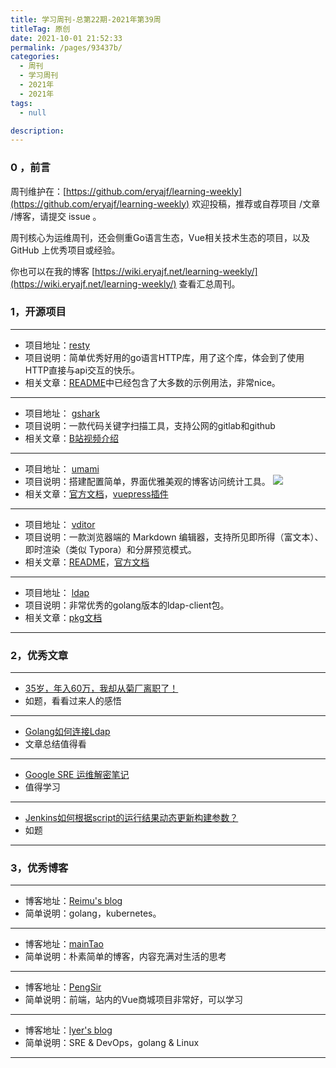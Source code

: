 ```yaml
---
title: 学习周刊-总第22期-2021年第39周
titleTag: 原创
date: 2021-10-01 21:52:33
permalink: /pages/93437b/
categories:
  - 周刊
  - 学习周刊
  - 2021年
  - 2021年
tags:
  - null

description:
---
```


### 0 ，前言

周刊维护在：[https://github.com/eryajf/learning-weekly](https://github.com/eryajf/learning-weekly)  欢迎投稿，推荐或自荐项目 /文章 /博客，请提交 issue 。

周刊核心为运维周刊，还会侧重Go语言生态，Vue相关技术生态的项目，以及 GitHub 上优秀项目或经验。

你也可以在我的博客 [https://wiki.eryajf.net/learning-weekly/](https://wiki.eryajf.net/learning-weekly/) 查看汇总周刊。

### **1，开源项目**

---

- 项目地址：[resty](https://github.com/go-resty/resty)
- 项目说明：简单优秀好用的go语言HTTP库，用了这个库，体会到了使用HTTP直接与api交互的快乐。
- 相关文章：[README](https://github.com/go-resty/resty/blob/master/README.md)中已经包含了大多数的示例用法，非常nice。

---

- 项目地址： [gshark](https://github.com/madneal/gshark)
- 项目说明：一款代码关键字扫描工具，支持公网的gitlab和github
- 相关文章：[B站视频介绍](https://www.bilibili.com/video/BV1Py4y1s7ap/)

---

- 项目地址：  [umami](https://github.com/mikecao/umami)
- 项目说明：搭建配置简单，界面优雅美观的博客访问统计工具。
 ![](http://t.eryajf.net/imgs/2021/09/88e84cec2868ab40.png)
- 相关文章：[官方文档](https://umami.is/)，[vuepress插件](https://github.com/spekulatius/vuepress-plugin-umami)

---

- 项目地址： [vditor](https://github.com/Vanessa219/vditor)
- 项目说明：一款浏览器端的 Markdown 编辑器，支持所见即所得（富文本）、即时渲染（类似 Typora）和分屏预览模式。
- 相关文章：[README](https://github.com/Vanessa219/vditor/blob/master/README.md)，[官方文档](https://b3log.org/vditor/)

---

- 项目地址： [ldap](https://github.com/go-ldap/ldap)
- 项目说明：非常优秀的golang版本的ldap-client包。
- 相关文章：[pkg文档](https://pkg.go.dev/github.com/go-ldap/ldap/v3)

---



###  2，优秀文章

---

-  [35岁，年入60万，我却从菊厂离职了！](https://mp.weixin.qq.com/s/SapAPsV-vvvB0JM2X6MQLQ)
- 如题，看看过来人的感悟

----

-  [Golang如何连接Ldap](https://www.php.cn/be/go/477118.html)
- 文章总结值得看

---

- [Google SRE 运维解密笔记](https://painso.com/posts/tech/2020/google-sre-how/)
- 值得学习

---

- [Jenkins如何根据script的运行结果动态更新构建参数？](https://devopsme.cn/qa/2428.html)
- 如题

---

### **3，优秀博客**

---

- 博客地址：[Reimu's blog](https://blog.k8s.li/)
- 简单说明：golang，kubernetes。

----

- 博客地址：[mainTao](https://maintao.com/)
- 简单说明：朴素简单的博客，内容充满对生活的思考

---

- 博客地址：[PengSir](https://www.bookbook.cc/)
- 简单说明：前端，站内的Vue商城项目非常好，可以学习

---

- 博客地址：[lyer's blog](https://biningo.github.io/)
- 简单说明：SRE & DevOps，golang & Linux

---